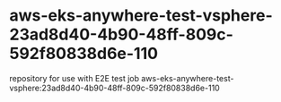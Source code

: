 # aws-eks-anywhere-test-vsphere-23ad8d40-4b90-48ff-809c-592f80838d6e-110
repository for use with E2E test job aws-eks-anywhere-test-vsphere:23ad8d40-4b90-48ff-809c-592f80838d6e-110
